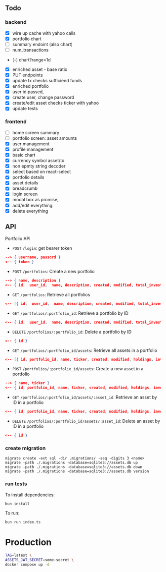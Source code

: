 ## Todo
### backend
 - [x] wire up cache with yahoo calls
 - [x] portfolio chart
 - [ ] summary endoint (also chart)
 - [ ] num_transactions
 - [-] chart?range=1d
 - [x] enriched asset - base ratio
 - [x] PUT endpoints
 - [x] update tx checks sufficiend funds
 - [x] enriched portfolio
 - [x] user id passed,
 - [x] create user, change password
 - [x] create/edit asset checks ticker with yahoo
 - [x] update tests

### frontend
 - [ ] home screen summary
 - [ ] portfolio screen: asset amounts
 - [x] user management
 - [x] profile management
 - [x] basic chart
 - [x] currency symbol asset/tx
 - [x] non epmty string decoder
 - [x] select<T> based on react-select
 - [x] portfolio details
 - [x] asset details
 - [x] breadcrumb
 - [x] login screen
 - [x] modal box as promise,
 - [x] add/edit everything
 - [x] delete everything

## API
Portfolio API
* `POST` `/login`: get bearer token
```json
--> { username, passord }
<-- { token }
```
* `POST` `/portfolios`: Create a new portfolio
```json
--> { name, description }
<-- { id,  user_id,  name, description, created, modified, total_invested, num_assets }
```
* `GET` `/portfolios`: Retrieve all portfolios
```json
<-- [{ id,  user_id,  name, description, created, modified, total_invested, num_assets }]
```
* `GET` `/portfolios/:portfolio_id`: Retrieve a portfolio by ID
```json
<-- { id,  user_id,  name, description, created, modified, total_invested, num_assets }
```
* `DELETE` `/portfolios/:portfolio_id`: Delete a portfolio by ID
```json
<-- { id }
```
* `GET` `/portfolios/:portfolio_id/assets`: Retrieve all assets in a portfolio
```json
<-- [{ id, portfolio_id, name, ticker, created, modified, holdings, invested, avg_price, portfolio_contribution }]
```
* `POST` `/portfolios/:portfolio_id/assets`: Create a new asset in a portfolio
```json
--> { name, ticker }
<-- { id, portfolio_id, name, ticker, created, modified, holdings, invested, avg_price, portfolio_contribution }
```
* `GET` `/portfolios/:portfolio_id/assets/:asset_id`: Retrieve an asset by ID in a portfolio
```json
<-- { id, portfolio_id, name, ticker, created, modified, holdings, invested, avg_price, portfolio_contribution }
```
* `DELETE` `/portfolios/:portfolio_id/assets/:asset_id`: Delete an asset by ID in a portfolio
```json
<-- { id }
```

### create migration
```
migrate create -ext sql -dir .migrations/ -seq -digits 3 <name>
migrate -path ./.migrations -database=sqlite3://assets.db up
migrate -path ./.migrations -database=sqlite3://assets.db down
migrate -path ./.migrations -database=sqlite3://assets.db version
```

### run tests

To install dependencies:

```bash
bun install
```

To run:

```bash
bun run index.ts
```

# Production
```bash
TAG=latest \
ASSETS_JWT_SECRET=some-secret \
docker compose up -d
```